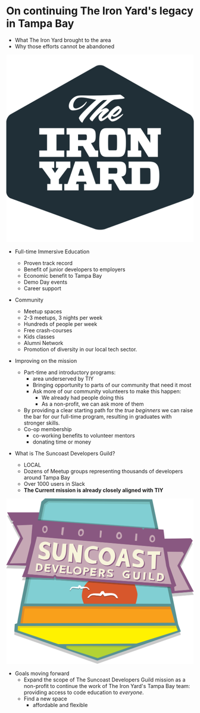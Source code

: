# On continuing The Iron Yard's legacy in Tampa Bay

 - What The Iron Yard brought to the area
 - Why those efforts cannot be abandoned

![The Iron Yard](images/tiy.svg)

- Full-time Immersive Education
  - Proven track record
  - Benefit of junior developers to employers
  - Economic benefit to Tampa Bay
  - Demo Day events
  - Career support

- Community
  - Meetup spaces
  - 2-3 meetups, 3 nights per week
  - Hundreds of people per week
  - Free crash-courses
  - Kids classes
  - Alumni Network
  - Promotion of diversity in our local tech sector.

- Improving on the mission
  - Part-time and introductory programs:
    - area underserved by TIY
    - Bringing opportunity to parts of our community that need it most
    - Ask more of our community volunteers to make this happen:
      - We already had people doing this
      - As a non-profit, we can ask more of them
  - By providing a clear starting path for the *true beginners* we can raise the bar for our full-time program, resulting in graduates with stronger skills.
  - Co-op membership
    - co-working benefits to volunteer mentors
    - donating time or money

- What is The Suncoast Developers Guild?
  - LOCAL
  - Dozens of Meetup groups representing thousands of developers around Tampa Bay
  - Over 1000 users in Slack
  - **The Current mission is already closely aligned with TIY**

![Suncoast Developers Guild](images/sdg.svg)

- Goals moving forward
  - Expand the scope of The Suncoast Developers Guild mission as a non-profit to continue the work of The Iron Yard's Tampa Bay team: providing access to code education to _everyone_.
  - Find a new space
    - affordable and flexible
